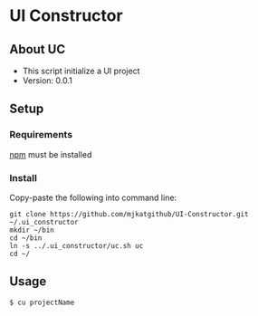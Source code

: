 # UI Constructor
## About UC
* This script initialize a UI project
* Version: 0.0.1

## Setup
### Requirements
[npm](https://www.npmjs.com/) must be installed
### Install
Copy-paste the following into command line:
```
git clone https://github.com/mjkatgithub/UI-Constructor.git ~/.ui_constructor
mkdir ~/bin
cd ~/bin
ln -s ../.ui_constructor/uc.sh uc
cd ~/
```

## Usage
```
$ cu projectName
```
